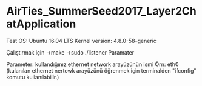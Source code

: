 # AirTies_SummerSeed2017_Layer2ChatApplication

Test OS: Ubuntu 16.04 LTS  Kernel version: 4.8.0-58-generic

Çalıştırmak için 
->make
->sudo ./listener Paramater

Parameter: kullandığınız ethernet network arayüzünün ismi
Örn: eth0 (kulanılan ethernet nertowk arayüzünü öğrenmek için terminalden "ifconfig" komutu kullanılabilir.)
